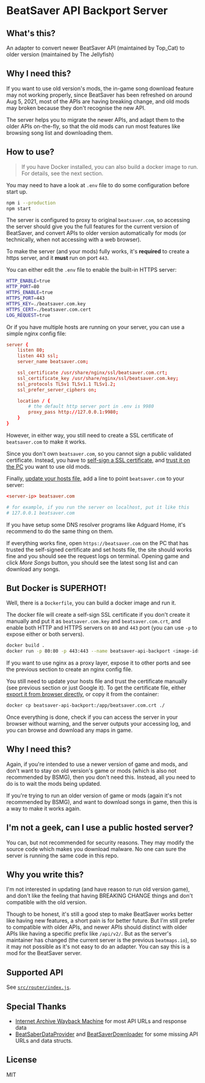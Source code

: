 # BeatSaver API Backport Server

## What's this?

An adapter to convert newer BeatSaver API (maintained by Top_Cat) to older version (maintained by The Jellyfish)


## Why I need this?

If you want to use old version's mods, the in-game song download feature may not working properly, since BeatSaver has been refreshed on around Aug 5, 2021, most of the APIs are having breaking change, and old mods may broken because they don't recognise the new API.

The server helps you to migrate the newer APIs, and adapt them to the older APIs on-the-fly, so that the old mods can run most features like browsing song list and downloading them.


## How to use?

> If you have Docker installed, you can also build a docker image to run. For details, see the next section.

You may need to have a look at `.env` file to do some configuration before start up.

```sh
npm i --production
npm start
```

The server is configured to proxy to original `beatsaver.com`, so accessing the server should give you the full features for the current version of BeatSaver, and convert APIs to older version automatically for mods (or technically, when not accessing with a web browser).

To make the server (and your mods) fully works, it's **required** to create a https server, and it **must** run on port `443`.

You can either edit the `.env` file to enable the built-in HTTPS server:

```bash
HTTP_ENABLE=true
HTTP_PORT=80
HTTPS_ENABLE=true
HTTPS_PORT=443
HTTPS_KEY=./beatsaver.com.key
HTTPS_CERT=./beatsaver.com.cert
LOG_REQUEST=true
```

Or if you have multiple hosts are running on your server, you can use a simple nginx config file:

```conf
server {
	listen 80;
	listen 443 ssl;
	server_name beatsaver.com;

	ssl_certificate /usr/share/nginx/ssl/beatsaver.com.crt;
	ssl_certificate_key /usr/share/nginx/ssl/beatsaver.com.key;
	ssl_protocols TLSv1 TLSv1.1 TLSv1.2;
	ssl_prefer_server_ciphers on;

	location / {
		# the default http server port in .env is 9980
		proxy_pass http://127.0.0.1:9980;
	}
}
```

However, in either way, you still need to create a SSL certificate of `beatsaver.com` to make it works.

Since you don't own `beatsaver.com`, so you cannot sign a public validated certificate. Instead, you have to [self-sign a SSL certificate](https://www.google.com/search?q=how+to+generate+a+self-signed+ssl), and [trust it on the PC](https://www.google.com/search?q=how+to+trust+a+self-signed+ssl) you want to use old mods.

Finally, [update your hosts file](https://www.google.com/search?q=how+to+edit+hosts), add a line to point `beatsaver.com` to your server:

```conf
<server-ip> beatsaver.com

# for example, if you run the server on localhost, put it like this
# 127.0.0.1 beatsaver.com
```

If you have setup some DNS resolver programs like Adguard Home, it's recommend to do the same thing on them.

If everything works fine, open `https://beatsaver.com` on the PC that has trusted the self-signed certificate and set hosts file, the site should works fine and you should see the request logs on terminal. Opening game and click _More Songs_ button, you should see the latest song list and can download any songs.


## But Docker is SUPERHOT!

Well, there is a `Dockerfile`, you can build a docker image and run it.

The docker file will create a self-sign SSL certificate if you don't create it manually and put it as `beatsaver.com.key` and `beatsaver.com.crt`, and enable both HTTP and HTTPS servers on `80` and `443` port (you can use `-p` to expose either or both servers).

```bash
docker build .
docker run -p 80:80 -p 443:443 --name beatsaver-api-backport <image-id>
```

If you want to use nginx as a proxy layer, expose it to other ports and see the previous section to create an nginx config file.

You still need to update your hosts file and trust the certificate manually (see previous section or just Google it). To get the certificate file, either [export it from browser directly](https://www.google.com/search?q=export+ssl+from+browser), or copy it from the container:

```bash
docker cp beatsaver-api-backport:/app/beatsaver.com.crt ./
```

Once everything is done, check if you can access the server in your browser without warning, and the server outputs your accessing log, and you can browse and download any maps in game.


## Why I need this?

Again, if you're intended to use a newer version of game and mods, and don't want to stay on old version's game or mods (which is also not recommended by BSMG), then you don't need this. Instead, all you need to do is to wait the mods being updated.

If you're trying to run an older version of game or mods (again it's not recommended by BSMG), and want to download songs in game, then this is a way to make it works again.


## I'm not a geek, can I use a public hosted server?

You can, but not recommended for security reasons. They may modify the source code which makes you download malware. No one can sure the server is running the same code in this repo.


## Why you write this?

I'm not interested in updating (and have reason to run old version game), and don't like the feeling that having BREAKING CHANGE things and don't compatible with the old version.

Though to be honest, it's still a good step to make BeatSaver works better like having new features, a short pain is for better future. But I'm still prefer to compatible with older APIs, and newer APIs should distinct with older APIs like having a specific prefix like `/api/v2/`. But as the server's maintainer has changed (the current server is the previous `beatmaps.io`), so it may not possible as it's not easy to do an adapter. You can say this is a mod for the BeatSaver server.


## Supported API

See [`src/router/index.js`](src/router/index.js).


## Special Thanks

- [Internet Archive Wayback Machine](https://web.archive.org/web/*/https://beatsaver.com/api/*) for most API URLs and response data
- [BeatSaberDataProvider](https://github.com/Zingabopp/BeatSaberDataProvider/blob/586cb111a381be95bc77a165bb85cd51839772c4/SongFeedReadersTests/WebUtilsTests/GetRateLimitedBase_Tests.cs) and [BeatSaverDownloader](https://github.com/andruzzzhka/BeatSaverDownloader/blob/88430ed017828f8cf7102680310900e789a0387d/BeatSaverDownloader/Misc/BeatSaverAPIResult.cs) for some missing API URLs and data structs.


## License

MIT
